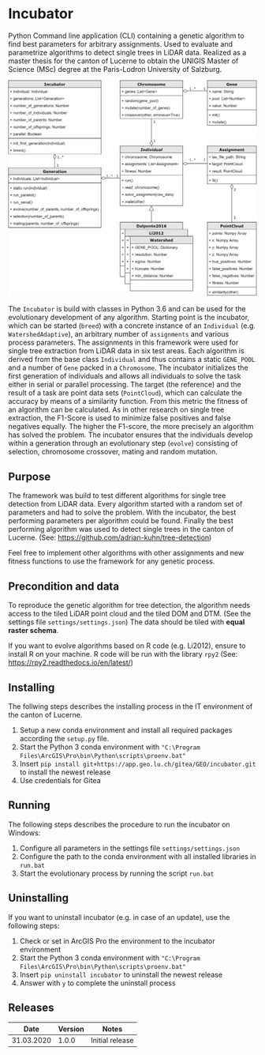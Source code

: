 Incubator
==============
Python Command line application (CLI) containing a genetic algorithm to find best parameters for arbitrary assignments.
Used to evaluate and parametrize algorithms to detect single trees in LiDAR data.
Realized as a master thesis for the canton of Lucerne to obtain the UNIGIS Master of Science (MSc) degree at the Paris-Lodron University of Salzburg.


![Final workflow](doc/incubator.png)

The `Incubator` is build with classes in Python 3.6 and can be used for the evolutionary
development of any algorithm. Starting point is the incubator, which can be started (`breed`) 
with a concrete instance of an `Individual` (e.g. `WatershedAdaptive`), an arbitrary number of `assignments` and various process parameters.
The assignments in this framework were used for single 
tree extraction from LiDAR data in six test areas. Each algorithm is derived from the base class `Individual` 
and thus contains a static `GENE_POOL` and a number of `Gene` packed 
in a `Chromosome`. The incubator initializes the first generation of individuals 
and allows all individuals to solve the task either in serial or parallel processing. 
The target (the reference) and the result of a task are point data sets (`PointCloud`), which 
can calculate the accuracy by means of a similarity function. From this metric the fitness of an algorithm can be calculated. As in other research on single tree extraction, 
the F1-Score is used to minimize false positives and false negatives equally. 
The higher the F1-score, the more precisely an algorithm has solved the problem. 
The incubator ensures that the individuals develop within a generation through an evolutionary 
step (`evolve`) consisting of selection, chromosome crossover, mating and random mutation.

Purpose
-------
The framework was build to test different algorithms for single tree detection from LiDAR data. 
Every algorithm started with a random set of parameters and had to solve the problem.
With the incubator, the best performing parameters per algorithm could be found.
Finally the best performing algorithm was used to detect single trees in the canton of Lucerne.
(See: https://github.com/adrian-kuhn/tree-detection)

Feel free to implement other algorithms with other assignments and new fitness functions
to use the framework for any genetic process.

Precondition and data
---------------------
To reproduce the genetic algorithm for tree detection, the algorithm needs access to the tiled LiDAR point cloud and the tiled DOM and DTM.
(See the settings file `settings/settings.json`) The data should be tiled with **equal raster schema**.

If you want to evolve algorithms based on R code (e.g. Li2012), ensure to install R on your machine.
R code will be run with the library `rpy2` (See: https://rpy2.readthedocs.io/en/latest/)

Installing
----------
The follwing steps describes the installing process in the IT environment of the canton of Lucerne.
1. Setup a new conda environment and install all required packages according the `setup.py` file.
2. Start the Python 3 conda environment with `"C:\Program Files\ArcGIS\Pro\bin\Python\scripts\proenv.bat"`
3. Insert `pip install git+https://app.geo.lu.ch/gitea/GEO/incubator.git` to install the newest release
4. Use credentials for Gitea

Running
-------
The following steps describes the procedure to run the incubator on Windows:
1. Configure all parameters in the settings file `settings/settings.json`
2. Configure the path to the conda environment with all installed libraries in `run.bat`
2. Start the evolutionary process by running the script `run.bat`


Uninstalling
------------
If you want to uninstall incubator (e.g. in case of an update), use the following steps:
1. Check or set in ArcGIS Pro the environment to the incubator environment
2. Start the Python 3 conda environment with `"C:\Program Files\ArcGIS\Pro\bin\Python\scripts\proenv.bat"`
3. Insert `pip uninstall incubator` to uninstall the newest release
4. Answer with `y` to complete the uninstall process

Releases
--------
| Date         | Version | Notes                                                    |
|--------------|---------|----------------------------------------------------------|
| 31.03.2020   | 1.0.0   | Initial release                                          |